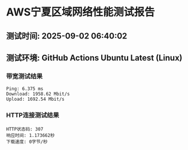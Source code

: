 # AWS宁夏区域网络性能测试报告
## 测试时间: 2025-09-02 06:40:02
## 测试环境: GitHub Actions Ubuntu Latest (Linux)

### 带宽测试结果
```
Ping: 6.375 ms
Download: 1958.62 Mbit/s
Upload: 1692.54 Mbit/s
```

### HTTP连接测试结果
```
HTTP状态码: 307
响应时间: 1.173662秒
下载速度: 0字节/秒
```

